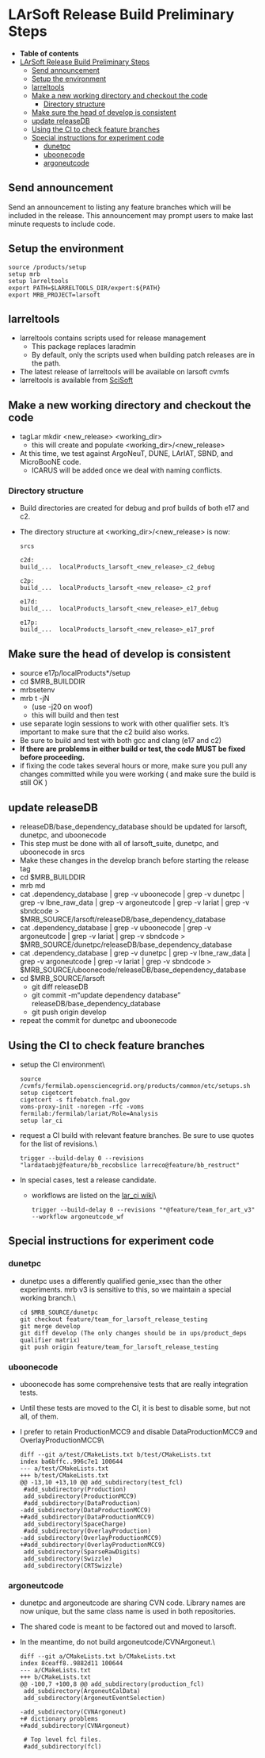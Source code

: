 LArSoft Release Build Preliminary Steps
====================================================================================

-   **Table of contents**
-   [LArSoft Release Build Preliminary Steps](#LArSoft-Release-Build-Preliminary-Steps)
    -   [Send announcement](#Send-announcement)
    -   [Setup the environment](#Setup-the-environment)
    -   [larreltools](#larreltools)
    -   [Make a new working directory and checkout the code](#Make-a-new-working-directory-and-checkout-the-code)
        -   [Directory structure](#Directory-structure)
    -   [Make sure the head of develop is consistent](#Make-sure-the-head-of-develop-is-consistent)
    -   [update releaseDB](#update-releaseDB)
    -   [Using the CI to check feature branches](#Using-the-CI-to-check-feature-branches)
    -   [Special instructions for experiment code](#Special-instructions-for-experiment-code)
        -   [dunetpc](#dunetpc)
        -   [uboonecode](#uboonecode)
        -   [argoneutcode](#argoneutcode)

Send announcement
----------------------------------------

Send an announcement to listing any feature branches which will be included in the release. This announcement may prompt users to make last minute requests to include code.

Setup the environment
------------------------------------------------

    source /products/setup
    setup mrb
    setup larreltools
    export PATH=$LARRELTOOLS_DIR/expert:${PATH}
    export MRB_PROJECT=larsoft

larreltools
----------------------------

-   larreltools contains scripts used for release management
    -   This package replaces laradmin
    -   By default, only the scripts used when building patch releases are in the path.
-   The latest release of larreltools will be available on larsoft cvmfs
-   larreltools is available from [SciSoft](http://scisoft.fnal.gov/scisoft/packages/larreltools/)

Make a new working directory and checkout the code
----------------------------------------------------------------------------------------------------------

-   tagLar mkdir \<new\_release\> \<working\_dir\>
    -   this will create and populate \<working\_dir\>/\<new\_release\>
-   At this time, we test against ArgoNeuT, DUNE, LArIAT, SBND, and MicroBooNE code.
    -   ICARUS will be added once we deal with naming conflicts.

### Directory structure

-   Build directories are created for debug and prof builds of both e17 and c2.
-   The directory structure at \<working\_dir\>/\<new\_release\> is now:

        srcs

        c2d:
        build_...  localProducts_larsoft_<new_release>_c2_debug

        c2p:
        build_...  localProducts_larsoft_<new_release>_c2_prof

        e17d:
        build_...  localProducts_larsoft_<new_release>_e17_debug

        e17p:
        build_...  localProducts_larsoft_<new_release>_e17_prof

Make sure the head of develop is consistent
--------------------------------------------------------------------------------------------

-   source e17p/localProducts\*/setup
-   cd \$MRB\_BUILDDIR
-   mrbsetenv
-   mrb t -jN
    -   (use -j20 on woof)
    -   this will build and then test
-   use separate login sessions to work with other qualifier sets. It’s important to make sure that the c2 build also works.
-   Be sure to build and test with both gcc and clang (e17 and c2)
-   **If there are problems in either build or test, the code MUST be fixed before proceeding.**
-   if fixing the code takes several hours or more, make sure you pull any changes committed while you were working ( and make sure the build is still OK )

update releaseDB
--------------------------------------

-   releaseDB/base\_dependency\_database should be updated for larsoft, dunetpc, and uboonecode
-   This step must be done with all of larsoft\_suite, dunetpc, and uboonecode in srcs
-   Make these changes in the develop branch before starting the release tag
-   cd \$MRB\_BUILDDIR
-   mrb md
-   cat .dependency\_database | grep -v uboonecode | grep -v dunetpc | grep -v lbne\_raw\_data | grep -v argoneutcode | grep -v lariat | grep -v sbndcode \> \$MRB\_SOURCE/larsoft/releaseDB/base\_dependency\_database
-   cat .dependency\_database | grep -v uboonecode | grep -v argoneutcode | grep -v lariat | grep -v sbndcode \> \$MRB\_SOURCE/dunetpc/releaseDB/base\_dependency\_database
-   cat .dependency\_database | grep -v dunetpc | grep -v lbne\_raw\_data | grep -v argoneutcode | grep -v lariat | grep -v sbndcode \> \$MRB\_SOURCE/uboonecode/releaseDB/base\_dependency\_database
-   cd \$MRB\_SOURCE/larsoft
    -   git diff releaseDB
    -   git commit -m“update dependency database” releaseDB/base\_dependency\_database
    -   git push origin develop
-   repeat the commit for dunetpc and uboonecode

Using the CI to check feature branches
----------------------------------------------------------------------------------

-   setup the CI environment\

        source /cvmfs/fermilab.opensciencegrid.org/products/common/etc/setups.sh
        setup cigetcert
        cigetcert -s fifebatch.fnal.gov
        voms-proxy-init -noregen -rfc -voms fermilab:/fermilab/lariat/Role=Analysis
        setup lar_ci

-   request a CI build with relevant feature branches. Be sure to use quotes for the list of revisions.\

        trigger --build-delay 0 --revisions "lardataobj@feature/bb_recobslice larreco@feature/bb_restruct" 

-   In special cases, test a release candidate.
    -   workflows are listed on the [lar\_ci wiki](/redmine/projects/lar_ci/wiki/LArCI_Workflows)\

            trigger --build-delay 0 --revisions "*@feature/team_for_art_v3" --workflow argoneutcode_wf

Special instructions for experiment code
--------------------------------------------------------------------------------------

### dunetpc

-   dunetpc uses a differently qualified genie\_xsec than the other experiments. mrb v3 is sensitive to this, so we maintain a special working branch.\

        cd $MRB_SOURCE/dunetpc
        git checkout feature/team_for_larsoft_release_testing
        git merge develop
        git diff develop (The only changes should be in ups/product_deps qualifier matrix)
        git push origin feature/team_for_larsoft_release_testing

### uboonecode

-   uboonecode has some comprehensive tests that are really integration tests.
-   Until these tests are moved to the CI, it is best to disable some, but not all, of them.
-   I prefer to retain ProductionMCC9 and disable DataProductionMCC9 and OverlayProductionMCC9\

        diff --git a/test/CMakeLists.txt b/test/CMakeLists.txt
        index ba6bffc..996c7e1 100644
        --- a/test/CMakeLists.txt
        +++ b/test/CMakeLists.txt
        @@ -13,10 +13,10 @@ add_subdirectory(test_fcl)
         #add_subdirectory(Production)
         add_subdirectory(ProductionMCC9)
         #add_subdirectory(DataProduction)
        -add_subdirectory(DataProductionMCC9)
        +#add_subdirectory(DataProductionMCC9)
         add_subdirectory(SpaceCharge)
         #add_subdirectory(OverlayProduction)
        -add_subdirectory(OverlayProductionMCC9)
        +#add_subdirectory(OverlayProductionMCC9)
         add_subdirectory(SparseRawDigits)
         add_subdirectory(Swizzle)
         add_subdirectory(CRTSwizzle)

### argoneutcode

-   dunetpc and argoneutcode are sharing CVN code. Library names are now unique, but the same class name is used in both repositories.
-   The shared code is meant to be factored out and moved to larsoft.
-   In the meantime, do not build argoneutcode/CVNArgoneut.\

        diff --git a/CMakeLists.txt b/CMakeLists.txt
        index 8ceaff8..9882d11 100644
        --- a/CMakeLists.txt
        +++ b/CMakeLists.txt
        @@ -100,7 +100,8 @@ add_subdirectory(production_fcl)
         add_subdirectory(ArgoneutCalData)
         add_subdirectory(ArgoneutEventSelection)

        -add_subdirectory(CVNArgoneut)
        +# dictionary problems
        +#add_subdirectory(CVNArgoneut)

         # Top level fcl files.
         #add_subdirectory(fcl)
